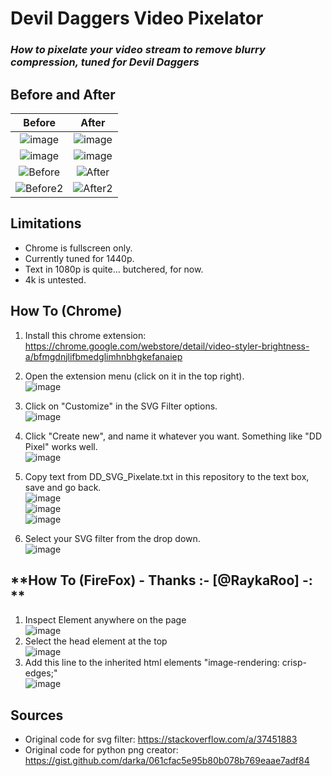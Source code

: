 # Devil Daggers Video Pixelator
### *How to pixelate your video stream to remove blurry compression, tuned for Devil Daggers*

## **Before and After**

| Before  | After |
| :---: | :---: |
| ![image](https://user-images.githubusercontent.com/54708757/187011788-aff39cb6-3a6c-47cf-bd75-80fcde12a678.png) | ![image](https://user-images.githubusercontent.com/54708757/187011795-809b0046-b955-419c-b9b9-ee55fb9a809e.png) |
| ![image](https://user-images.githubusercontent.com/54708757/187011179-57d76885-272f-43f5-9b97-60fea4270991.png) | ![image](https://user-images.githubusercontent.com/54708757/187011187-21ed40af-aeb0-4c08-a2c8-1b05a6fa2374.png) |
| ![Before](https://i.imgur.com/zuZ6cBh.png)  | ![After](https://i.imgur.com/1MREKz9.png) |
| ![Before2](https://i.imgur.com/QkFNPCL.png) | ![After2](https://i.imgur.com/zXmvz5C.png) |



## **Limitations**
- Chrome is fullscreen only.
- Currently tuned for 1440p.
- Text in 1080p is quite... butchered, for now.
- 4k is untested.


## **How To (Chrome)**
1. Install this chrome extension: https://chrome.google.com/webstore/detail/video-styler-brightness-a/bfmgdnjlifbmedglimhnbhgkefanaiep

2. Open the extension menu (click on it in the top right).
<br /> ![image](https://user-images.githubusercontent.com/54708757/187010776-d8c804d4-597e-42b7-9fb0-da907c8dd5c3.png)

3. Click on "Customize" in the SVG Filter options.
<br /> ![image](https://user-images.githubusercontent.com/54708757/187010789-82de2331-66d6-4ba5-8691-f3e08d3db48a.png)

4. Click "Create new", and name it whatever you want. Something like "DD Pixel" works well.
<br /> ![image](https://user-images.githubusercontent.com/54708757/187010800-a2dfb3af-d01c-4189-bca4-20272731ea28.png)

5. Copy text from DD_SVG_Pixelate.txt in this repository to the text box, save and go back.
<br /> ![image](https://user-images.githubusercontent.com/54708757/187010854-54a74d63-29ff-4aec-bdb2-134cd3d48f4f.png)
<br /> ![image](https://user-images.githubusercontent.com/54708757/187010866-0005eba8-e86c-4989-b263-5ce767cf0305.png)
<br /> ![image](https://user-images.githubusercontent.com/54708757/187010886-f227da5d-282c-4266-8a68-1f006607ef73.png)
 
6. Select your SVG filter from the drop down.
<br /> ![image](https://user-images.githubusercontent.com/54708757/187010914-9dca5536-91f6-4765-9270-29e0aad808c3.png)


## **How To (FireFox) - Thanks  :- [@RaykaRoo] -: **
1. Inspect Element anywhere on the page
<br />![image](https://user-images.githubusercontent.com/54708757/187010716-f6bb0778-633d-49f3-a91a-5ebcff6be601.png)
2. Select the head element at the top 
<br /> ![image](https://user-images.githubusercontent.com/54708757/187010597-c74f21b6-181b-459c-a4a0-4bdd62263cb0.png)
3. Add this line to the inherited html elements "image-rendering: crisp-edges;" 
<br /> ![image](https://user-images.githubusercontent.com/54708757/187010656-96c06298-9bfe-4e87-9bb2-a0afa56878f7.png)
  

## **Sources**
- Original code for svg filter: https://stackoverflow.com/a/37451883
- Original code for python png creator: https://gist.github.com/darka/061cfac5e95b80b078b769eaae7adf84
